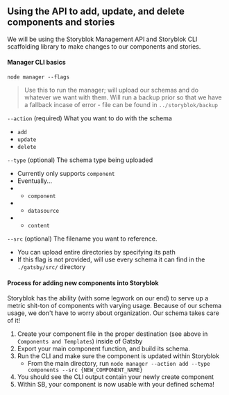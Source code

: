 ## Using the API to add, update, and delete components and stories
We will be using the Storyblok Management API and Storyblok CLI scaffolding library to make changes to our components and stories.


#### Manager CLI basics
`node manager --flags` 
> Use this to run the manager; will upload our schemas and do whatever we want with them.
> Will run a backup prior so that we have a fallback incase of error - file can be found in `../storyblok/backup`

`--action` (required) What you want to do with the schema
- `add`
- `update`
- `delete`

`--type` (optional) The schema type being uploaded
- Currently only supports `component`
- Eventually...
- - `component`
- - `datasource`
- - `content`

`--src` (optional) The filename you want to reference.
- You can upload entire directories by specifying its path
- If this flag is not provided, will use every schema it can find in the `./gatsby/src/` directory


#### Process for adding new components into Storyblok
Storyblok has the ability (with some legwork on our end) to serve up a metric shit-ton of components with varying usage. Because of our schema usage, we don't have to worry about organization. Our schema takes care of it!
1. Create your component file in the proper destination (see above in `Components and Templates`) inside of Gatsby
2. Export your main component function, and build its schema. 
3. Run the CLI and make sure the component is updated within Storyblok
    - From the main directory, run `node manager --action add --type components --src {NEW_COMPONENT_NAME}`
4. You should see the CLI output contain your newly create component
5. Within SB, your component is now usable with your defined schema!
